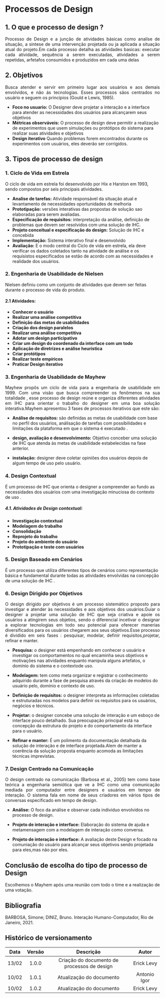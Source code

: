 # Processos de Design
## 1. O que e processo de design ?

<p align="justify">
Processo de Design e a junção de atividades básicas como analíse de situação, a sintese de uma intervenção projetada ou ja aplicada a situação atual do projeto.Em cada processo detalha as atividades basicas: executar cada atividade, sequência a serem executadas, atividades a serem repetidas, arfetafos consumidos e produzidos em cada uma delas
</p>
  
## 2. Objetivos

<p align="justify">
Busca atender e servir em primeiro lugar aos usuários e aos demais envolvidos, e não ás tecnologias. Esses processos sãos centrados no usuário e seguem os principios (Gould e Lewis, 1985).
</p>     
         
- **Foco no usuario:** O Designer deve projetar a interação e a interface para atender as necessidades dos usuários para alcançarem seus objetivos
- **Métricas observáveis:** O processo de design deve permitir a realização de experimentos que usem simulações ou protótipos do sistema para realizar suas atividades e objetivos
- **Design iterativo**  Quando problemas forem encontrados durante os experimentos com usuários, eles deverão ser corrigidos.

## 3. Tipos de processo de design
### 1. Ciclo de Vida em Estrela
O ciclo de vida em estrela foi desenvolvido por Hix e Harston em 1993, sendo compostos por seis principais atividades.
- **Analise de tarefas:** Atividade responsável da situação atual e levantamento de necessidades oportunidades de melhoria
-  **Prototipação:** versões interativas das propostas de solução sao elaboradas para serem avaliadas.
- **Especificação de requisitos:**  interpretação da análise, definição de problemas que devem ser resolvidos com uma solução de IHC.
- **Projeto conceitual e especificação do design:** Solução de IHC e concebida
- **Implementação:** Sistema interativo final e desenvolvido
- **Avaliação:** E o modo central do Ciclo de vida em estrela, ela deve verificar os dados coletados tanto na atividade de análise e os requisistos especificados se estão de acordo com as necessidades e realidade dos usuários.


### 2. Engenharia de Usabilidade de Nielsen
Nielsen definiu como um conjunto de atividades que devem ser feitas durante o processo de vida do produto.
#### 2.1  Atividades:
- **Conhecer o usuário**
- **Realizar uma análise competitiva**
- **Definição das metas de usabilidades**
- **Criação dos design paralelos**
- **Realizar uma análise competitiva**
- **Adotar um design participativo**
- **Criar um design do coordenado da interface com um todo**
- **Aplicação de diretrizes e análise heurística**
- **Criar protótipos**
- **Realizar teste empíricos**
- **Praticar Design iterativo**



### 3. Engenharia de Usabilidade de Mayhew

<p align="justify">
Mayhew  propôs um ciclo de vida para a engenharia de usabilidade em 1999. Com uma visão
que busca  compreender os fenômenos na sua totalidade , esse processo de design reúne e organiza diferentes atividades em IHC para orientar o trabalho do designer em  uma boa solução interativa.Mayhem apresentou 3 fases de processos iterativos que este são:
</p>

- **Análise de requisitos:**  são definidas as metas de usabilidade com base no perfil dos
usuários, análisação de tarefas com possibilidades e limitações da plataforma em que o sistema é executado .

- **design, avaliação e desenvolvimento:**  Objetivo conceber uma solução de IHC que
atenda às metas de usabilidade estabelecidas na fase anterior.
- **instalação:** designer deve coletar opiniões dos usuários depois de algum tempo de uso pelo usuário.

### 4. Design Contextual
É um processo  de IHC que orienta o designer a compreender ao fundo as necessidades dos usuários com uma investigação minuciosa do contexto de uso .

##### 4.1. Atividades de Design contextual:
- **Investigação contextual** 
- **Modelagem do trabalho**
- **Consolidação**
- **Reprojeto do trabalho**
- **Projeto do ambiente do usuário**
- **Prototipação e teste com usuários**

### 5. Design Baseado em Cenários
É um processo que utiliza diferentes tipos de cenários como representação básica e fundamental durante todas as atividades envolvidas na concepção de uma solução de IHC .

### 6. Design Dirigido por Objetivos

<p align="justify">
O design dirigido por objetivos é um processo sistemático proposto para investigar e atender às
necessidades e aos objetivos dos usuários.Guiar o designer a projetar uma solução de IHC que seja criativa e apoie os usuários a atingirem seus objetios, sendo o diferencial incetivar o designar a explorar tecnologias em todo seu potencial para oferecer manerias diversificados para os usuários chegarem aos seus objetivos.Esse processo é dividido em seis fases : pesquisar, modelar, definir requisitos,projetar, refinar e manter.
</p>
  
- **Pesquisa:**  o designer está empenhando em conhecer o usuário e investigar os comportamentos no qual encaminha seus objetivos e motivações nas atividades enquanto manipula alguns artefatos, o domínio do sistema e o contextode uso. 

- **Modelagem:**  tem como  meta organizar e registrar o conhecimento adquirido durante a fase de pesquisa através da criação de modelos do usuário pelo, domínio e contexto de uso.

- **Definição de requisitos:** o designer interpreta as informações coletadas e estruturadas
nos modelos para definir os requisitos para os usuários, negócios e técnicos.

- **Projetar:** o designer concebe uma solução de interação e um esboço de interface pouco detalhado. Sua preocupação principal está na concepção da estrutura do projeto e do comportamento da interface para o usuário.

- **Refinar e manter:**  É um polimento da documentação detalhada da solução de interação e de interface projetada.Alem de manter a coerência da solução proposta enquanto acomoda as limitações técnicas imprevistas.

### 7. Design Centrado na Comunicação
<p align="justify">
O design centrado na comunicação (Barbosa et al., 2005) tem como base teórica a engenharia semiótica que ve a IHC como uma comunicação mediada por computador entre designers e usuários em tempo de interação. O sistema fala em nome de seus criadores em vários tipos de conversas especificado em tempo de design.
</p>
  
- **Análise:**  O foco da análise e observar cada individuo envolvidos no processo de design.

- **Projeto de interação e interface:**  Elaboração do sistema de ajuda e metamensagem com a modelagem de interação como conversa.

- **Projeto de interação e interface:**  A avaliação deste Design e focado na comuniação do usuário para alcançar seus objetivos sendo projetada para eles,mas não por eles.


## Conclusão de escolha do tipo de processo de Design
<p align="justify">
Escolhemos o Mayhem após uma reunião com todo o time e a realização de uma votação.
</p>

## Bibliografia

BARBOSA, Simone; DINIZ, Bruno. Interação Humano-Computador, Rio de Janeiro, 2021.

## Histórico de versionamento

| Data  | Versão | Descrição | Autor |
| :--:  | :----: | :-------: | :---: |
| 13/02 | 1.0.0  | Criação do documento de processos de design | Erick Levy |
| 10/02 | 1.0.1  | Atualização do documento | Antonio Igor |
| 10/02 | 1.0.2 | Atualização do documento | Erick Levy |











